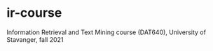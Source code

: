 # ir-course
Information Retrieval and Text Mining course (DAT640), University of Stavanger, fall 2021
